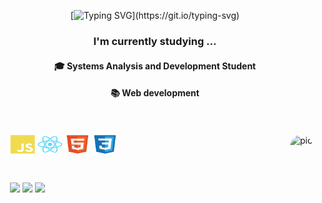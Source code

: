 <div align=center>
  
[![Typing SVG](https://readme-typing-svg.herokuapp.com?font=Fira+Code&weight=500&duration=3000&pause=1000&color=09F72A&center=true&width=435&lines=Hello%2C+my+name+is+Claudio;I'm+a+front-end+developer.)](https://git.io/typing-svg)


### I'm currently studying ...
   <h4>🎓 Systems Analysis and Development Student</h4>
   <h4>📚 Web development</h4>
</div>
 <br>

<div style="display: inline_block margin-left: 15%"><br>
  ‎ ‎ ‎ ‎ ‎ 
  <img align="center" alt="Js" height="30" width="40" src="https://raw.githubusercontent.com/devicons/devicon/master/icons/javascript/javascript-plain.svg">
  <img align="center" alt="React" height="30" width="40" src="https://raw.githubusercontent.com/devicons/devicon/master/icons/react/react-original.svg">
  <img align="center" alt="HTML" height="30" width="40" src="https://raw.githubusercontent.com/devicons/devicon/master/icons/html5/html5-original.svg">
  <img align="center" alt="CSS" height="30" width="40" src="https://raw.githubusercontent.com/devicons/devicon/master/icons/css3/css3-original.svg">
  <img align="right" alt="pic" height="150" style="border-radius:50px;" src="https://github-readme-stats.vercel.app/api/top-langs/?username=claudionetto&layout=compact&langs_count=7&theme=dark">
</div>
  
  ##
  
<br>
<div>
  ‎ ‎ ‎ ‎ ‎ 
  <a href="https://instagram.com/craudin.jr/" target="_blank"><img src="https://img.shields.io/badge/-Instagram-%23E4405F?style=for-the-badge&logo=instagram&logoColor=white" target="_blank"></a>
  <a href = "mailto:claudio.netto@sou.unifeob.edu.br@gmail.com"><img src="https://img.shields.io/badge/-Gmail-%23333?style=for-the-badge&logo=gmail&logoColor=white" target="_blank"></a>
  <a href="https://www.linkedin.com/in/cl%C3%A1udio-netto-junior-12b359209/" target="_blank"><img src="https://img.shields.io/badge/-LinkedIn-%230077B5?style=for-the-badge&logo=linkedin&logoColor=white" target="_blank"></a> 
  
</div>
